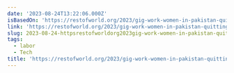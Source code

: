 ```yaml
---
date: '2023-08-24T13:22:06.000Z'
isBasedOn: 'https://restofworld.org/2023/gig-work-women-in-pakistan-quitting/'
link: 'https://restofworld.org/2023/gig-work-women-in-pakistan-quitting/'
slug: 2023-08-24-httpsrestofworldorg2023gig-work-women-in-pakistan-quitting
tags:
  - labor
  - Tech
title: 'https://restofworld.org/2023/gig-work-women-in-pakistan-quitting/'
---
```


